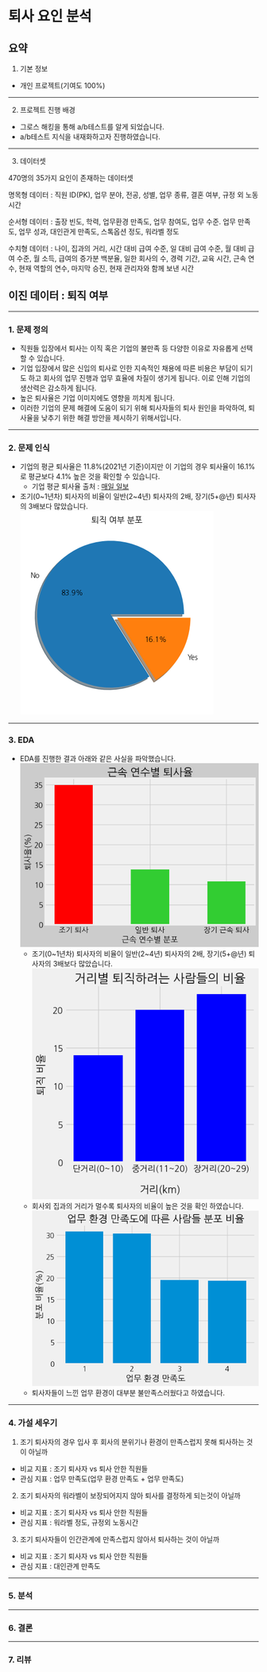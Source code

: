 퇴사 요인 분석
==============

요약
--------------------------------------
1. 기본 정보
- 개인 프로젝트(기여도 100%)
***
2. 프로젝트 진행 배경
- 그로스 해킹을 통해 a/b테스트를 알게 되었습니다.
- a/b테스트 지식을 내재화하고자 진행하였습니다.
***


3. 데이터셋

470명의 35가지 요인이 존재하는 데이터셋​

명목형 데이터 : 직원 ID(PK), 업무 분야, 전공, 성별, 업무 종류, 결혼 여부, 규정 외 노동시간​

순서형 데이터 :  출장 빈도, 학력, 업무환경 만족도, 업무 참여도, 업무 수준. 업무 만족도, 업무 성과, 대인관게 만족도, 스톡옵션 정도, 워라벨 정도​

수치형 데이터 : 나이, 집과의 거리, 시간 대비 급여 수준, 일 대비 급여 수준, 월 대비 급여 수준, 월 소득, 급여의 증가분 백분율, 일한 회사의 수, 경력 기간, 교육 시간, 근속 연수, 현재 역할의 연수, 마지막 승진, 현재 관리자와 함께 보낸 시간​

이진 데이터 : 퇴직 여부
--------
***
### 1. 문제 정의
   
- 직원들 입장에서 퇴사는 이직 혹은 기업의 불만족 등 다양한 이유로 자유롭게 선택할 수 있습니다.​​
- 기업 입장에서 많은 신입의 퇴사로 인한 지속적인 채용에 따른 비용은 부담이 되기도 하고 회사의 업무 진행과 업무 효율에 차질이 생기게 됩니다. 이로 인해 기업의 생산력은 감소하게 됩니다.
- 높은 퇴사율은 기업 이미지에도 영향을 끼치게 됩니다.
- 이러한 기업의 문제 해결에 도움이 되기 위해 퇴사자들의 퇴사 원인을 파악하여, 퇴사율을 낮추기 위한 해결 방안을 제시하기 위해서입니다.​

***
### 2. 문제 인식
- 기업의 평균 퇴사율은 11.8%(2021년 기준)이지만 이 기업의 경우 퇴사율이 16.1%로 평균보다 4.1% 높은 것을 확인할 수 있습니다. 
    - 기업 평균 퇴사율 출처 : [매일 일보](https://www.m-i.kr/news/articleView.html?idxno=886595)
- 조기(0\~1년차) 퇴사자의 비율이 일반(2\~4년) 퇴사자의 2배, 장기(5+@년) 퇴사자의 3배보다 많았습니다.
![alt text](image\pie.png)

-------

### 3. EDA
- EDA를 진행한 결과 아래와 같은 사실을 파악했습니다.
![alt text](image\early_bar.png)
    - 조기(0\~1년차) 퇴사자의 비율이 일반(2\~4년) 퇴사자의 2배, 장기(5+@년) 퇴사자의 3배보다 많았습니다.
![alt text](image\km.png)
    - 회사외 집과의 거리가 멀수록 퇴사자의 비율이 높은 것을 확인 하였습니다.
![alt text](image\envor.png)
    - 퇴사자들이 느낀 업무 환경이 대부분 불만족스러웠다고 하였습니다.
------ 

### 4. 가설 세우기
1. 조기 퇴사자의 경우 입사 후 회사의 분위기나 환경이 만족스럽지 못해 퇴사하는 것이 아닐까
  - 비교 지표 : 조기 퇴사자 vs 퇴사 안한 직원들
  - 관심 지표 : 업무 만족도(업무 환경 만족도  + 업무 만족도)
2. 조기 퇴사자의 워라벨이 보장되어지지 않아 퇴사를 결정하게 되는것이 아닐까
  - 비교 지표 : 조기 퇴사자 vs 퇴사 안한 직원들
  - 관심 지표 : 워라벨 정도, 규정외 노동시간
3. 조기 퇴사자들이 인간관계에 만족스럽지 않아서 퇴사하는 것이 아닐까
  - 비교 지표 : 조기 퇴사자 vs 퇴사 안한 직원들
  - 관심 지표 : 대인관계 만족도
---------

### 5. 분석

----------

### 6. 결론

-----

### 7. 리뷰